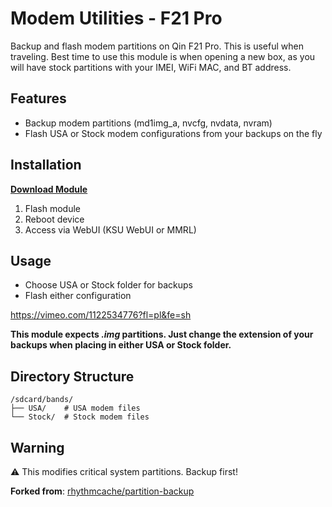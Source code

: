 # Modem Utilities - F21 Pro

Backup and flash modem partitions on Qin F21 Pro. This is useful when traveling. Best time to use this module is when opening a new box, as you will have stock partitions with your IMEI, WiFi MAC, and BT address.

## Features

* Backup modem partitions (md1img_a, nvcfg, nvdata, nvram)
* Flash USA or Stock modem configurations from your backups on the fly

## Installation
**[Download Module](https://github.com/alltechdev/modem-utilities/releases/download/v1.0.0/f21_pro_modem_utilities.zip)**

1. Flash module
2. Reboot device
3. Access via WebUI (KSU WebUI or MMRL)

## Usage

* Choose USA or Stock folder for backups
* Flash either configuration

https://vimeo.com/1122534776?fl=pl&fe=sh

**This module expects *.img* partitions. Just change the extension of your backups when placing in either USA or Stock folder.**

## Directory Structure

```
/sdcard/bands/
├── USA/    # USA modem files
└── Stock/  # Stock modem files
```

## Warning

⚠️ This modifies critical system partitions. Backup first!

**Forked from**: [rhythmcache/partition-backup](https://github.com/rhythmcache/partition-backup)
